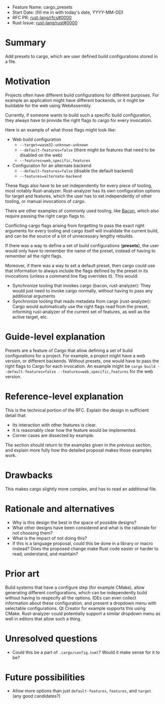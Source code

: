 - Feature Name: cargo_presets
- Start Date: (fill me in with today's date, YYYY-MM-DD)
- RFC PR: [rust-lang/rfcs#0000](https://github.com/rust-lang/rfcs/pull/0000)
- Rust Issue: [rust-lang/rust#0000](https://github.com/rust-lang/rust/issues/0000)

# Summary
[summary]: #summary

Add presets to cargo, which are user defined build configurations stored in a file.

# Motivation
[motivation]: #motivation

Projects often have different build configurations for different purposes.
For example an application might have different backends, or it might be buildable for the web
using WebAssembly.

Currently, if someone wants to build such a specific build configuration, they always have to provide
the right flags to cargo for every invocation.

Here is an example of what those flags might look like:
- Web build configuration
    - `--target=wasm32-unknown-unknown`
    - `--default-features=false` (there might be features that need to be disabled on the web)
    - `--features=web,specific,features`
- Configuration for an alternate backend
    - `--default-features=false` (disable the default backend)
    - `--features=alternate-backend`

These flags also have to be set independently for every piece of tooling, most notably Rust-analyzer.
Rust-analyzer has its own configuration options for target and features, which
the user has to set independently of other tooling, or manual invocations of cargo.

There are other examples of commonly used tooling, like [Bacon](https://github.com/Canop/bacon),
which also require passing the right cargo flags to.

Conflicting cargo flags arising from forgetting to pass the exact right arguments for every tooling
and cargo itself will invalidate the current build, and can be the source of a lot of unnecessary
lengthy rebuilds.

If there was a way to define a set of build configurations (**presets**), the user would only
have to remember the name of the preset, instead of having to remember all the right flags.

Moreover, if there was a way to set a default preset, then cargo could use that information to always
include the flags defined by the preset in its invocations (unless a command line flag overrides it).
This would:
- Synchronize tooling that invokes cargo (bacon, rust-analyzer):
    They would just need to invoke cargo normally, without having to pass any additional arguments
- Synchronize tooling that reads metadata from cargo (rust-analyzer):
    Cargo would automatically use the right flags read from the preset, informing rust-analyzer
    of the current set of features, as well as the active target, etc.

# Guide-level explanation
[guide-level-explanation]: #guide-level-explanation

Presets are a feature of Cargo that allow defining a set of build configurations for a project.
For example, a project might have a web version, or different backends.
Without presets, one would have to pass the right flags to Cargo for each invocation.
An example might be `cargo build --default-features=false --features=web,specific,features` for the web version.

# Reference-level explanation
[reference-level-explanation]: #reference-level-explanation

This is the technical portion of the RFC. Explain the design in sufficient detail that:

- Its interaction with other features is clear.
- It is reasonably clear how the feature would be implemented.
- Corner cases are dissected by example.

The section should return to the examples given in the previous section, and explain more fully how the detailed proposal makes those examples work.

# Drawbacks
[drawbacks]: #drawbacks

This makes cargo slightly more complex, and has to read an additional file.

# Rationale and alternatives
[rationale-and-alternatives]: #rationale-and-alternatives

- Why is this design the best in the space of possible designs?
- What other designs have been considered and what is the rationale for not choosing them?
- What is the impact of not doing this?
- If this is a language proposal, could this be done in a library or macro instead? Does the proposed change make Rust code easier or harder to read, understand, and maintain?

# Prior art
[prior-art]: #prior-art

Build systems that have a configure step (for example CMake), allow generating different configurations,
which can be independently build without having to respecify all the options.
IDEs can even collect information about these configuration, and present a dropdown menu with
selectable configurations. Qt Creator for example supports this using CMake.
Rust-analyzer could potentially support a similar dropdown menu as well in editors that allow such a thing.

# Unresolved questions
[unresolved-questions]: #unresolved-questions

- Could this be a part of `.cargo/config.toml`? Would it make sense for it to be?

# Future possibilities
[future-possibilities]: #future-possibilities

- Allow more options than just `default-features`, `features`, and `target` (any good candidates?)
